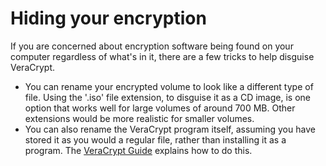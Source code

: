 [Title]: # (Cacher votre chiffrement)
[Order]: # (3)

# Hiding your encryption

If you are concerned about encryption software being found on your computer regardless of what's in it, there are a few tricks to help disguise VeraCrypt.

*   You can rename your encrypted volume to look like a different type of file. Using the '.iso' file extension, to disguise it as a CD image, is one option that works well for large volumes of around 700 MB. Other extensions would be more realistic for smaller volumes.
*   You can also rename the VeraCrypt program itself, assuming you have stored it as you would a regular file, rather than installing it as a program. The [VeraCrypt Guide](umbrella://lesson/veracrypt) explains how to do this.